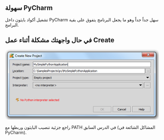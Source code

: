 ## سهولة PyCharm

تشغيل أكواد بايثون داخل PyCharm سهل جداً جداً وهو ما يجعل البرنامج يتفوق على بقية البرامج.

## في حال واجهتك مشكلة أثناء عمل Create

![NoPython](./assets/no-python.png)

راجع جزئية تنصيب البايثون وربطها مع PATH في الدرس السابق (المشاكل الشائعة في PyCharm).